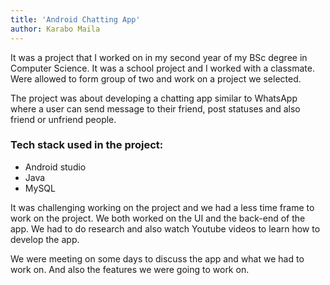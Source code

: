 ```yaml
---
title: 'Android Chatting App'
author: Karabo Maila
---
```


It was a project that I worked on in my second year of my BSc degree in Computer Science. It was a school project and I worked with a classmate. Were allowed to form group of two and work on a project we selected. 

The project was about developing a chatting app similar to WhatsApp where a user can send message to their friend, post statuses and also friend or unfriend people. 

### Tech stack used in the project:
- Android studio
- Java
- MySQL

It was challenging working on the project and we had a less time frame to work on the project. We both worked on the UI and the back-end of the app. We had to do research and also watch Youtube videos to learn how to develop the app. 

We were meeting on some days to discuss the app and what we had to work on. And also the features we were going to work on. 

